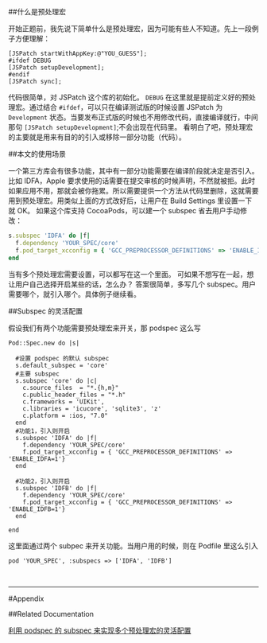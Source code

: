 ##什么是预处理宏

开始正题前，我先说下简单什么是预处理宏，因为可能有些人不知道。先上一段例子方便理解：

```objc
[JSPatch startWithAppKey:@"YOU_GUESS"];
#ifdef DEBUG
[JSPatch setupDevelopment];
#endif
[JSPatch sync];
```

代码很简单，对 JSPatch 这个库的初始化。 `DEBUG` 在这里就是提前定义好的预处理宏。通过结合 `#ifdef`，可以只在编译测试版的时候设置 JSPatch 为 `Development` 状态。当要发布正式版的时候也不用修改代码，直接编译就行，中间那句 `[JSPatch setupDevelopment]`;不会出现在代码里。
看明白了吧，预处理宏的主要就是用来有目的的引入或移除一部分功能（代码）。

##本文的使用场景

一个第三方库会有很多功能，其中有一部分功能需要在编译阶段就决定是否引入。比如 IDFA，Apple 要求使用的话需要在提交审核的时候声明，不然就被拒。此时如果应用不用，那就会被你拖累。所以需要提供一个方法从代码里删除，这就需要用到预处理宏。用类似上面的方式改好后，让用户在 Build Settings 里设置一下就 OK。
如果这个库支持 CocoaPods，可以建一个 subspec 省去用户手动修改：

```rb
s.subspec 'IDFA' do |f|
  f.dependency 'YOUR_SPEC/core'
  f.pod_target_xcconfig = { 'GCC_PREPROCESSOR_DEFINITIONS' => 'ENABLE_IDFA=1'}
end
```

当有多个预处理宏需要设置，可以都写在这一个里面。
可如果不想写在一起，想让用户自己选择开启某些的话，怎么办？
答案很简单，多写几个 subspec。用户需要哪个，就引入哪个。具体例子继续看。

##Subspec 的灵活配置

假设我们有两个功能需要预处理宏来开关，那 podspec 这么写

```pod
Pod::Spec.new do |s|

  #设置 podspec 的默认 subspec
  s.default_subspec = 'core'
  #主要 subspec
  s.subspec 'core' do |c|
    c.source_files  = "*.{h,m}"
    c.public_header_files = "*.h"
    c.frameworks = 'UIKit',
    c.libraries = 'icucore', 'sqlite3', 'z'
    c.platform = :ios, "7.0"
  end
  #功能1，引入则开启
  s.subspec 'IDFA' do |f|
    f.dependency 'YOUR_SPEC/core'
    f.pod_target_xcconfig = { 'GCC_PREPROCESSOR_DEFINITIONS' => 'ENABLE_IDFA=1'}
  end

  #功能2，引入则开启
  s.subspec 'IDFB' do |f|
    f.dependency 'YOUR_SPEC/core'
    f.pod_target_xcconfig = { 'GCC_PREPROCESSOR_DEFINITIONS' => 'ENABLE_IDFB=1'}
  end  

end
```

这里面通过两个 subpec 来开关功能。当用户用的时候，则在 Podfile 里这么引入

```pod
pod 'YOUR_SPEC', :subspecs => ['IDFA', 'IDFB']
```

&#160;

----------

#Appendix

##Related Documentation

[利用 podspec 的 subspec 来实现多个预处理宏的灵活配置](https://0error0warning.com/blog/14797354347923.html)